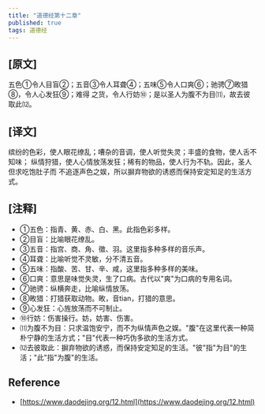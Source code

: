 ```yaml
---
title: "道德经第十二章"
published: true
tags: 道德经
---
```


## [原文]

五色①令人目盲②；五音③令人耳聋④；五味⑤令人口爽⑥；驰骋⑦畋猎⑧，令人心发狂⑨；难得
之货，令人行妨⑩；是以圣人为腹不为目⑾，故去彼取此⑿。

## [译文]

缤纷的色彩，使人眼花缭乱；嘈杂的音调，使人听觉失灵；丰盛的食物，使人舌不知味；
纵情狩猎，使人心情放荡发狂；稀有的物品，使人行为不轨。因此，圣人但求吃饱肚子而
不追逐声色之娱，所以摒弃物欲的诱惑而保持安定知足的生活方式。

## [注释]

- ①五色：指青、黄、赤、白、黑。此指色彩多样。
- ②目盲：比喻眼花缭乱。
- ③五音：指宫、商、角、徵、羽。这里指多种多样的音乐声。
- ④耳聋：比喻听觉不灵敏，分不清五音。
- ⑤五味：指酸、苦、甘、辛、咸，这里指多种多样的美味。
- ⑥口爽：意思是味觉失灵，生了口病。古代以"爽"为口病的专用名词。
- ⑦驰骋：纵横奔走，比喻纵情放荡。
- ⑧畋猎：打猎获取动物。畋，音tian，打猎的意思。
- ⑨心发狂：心旌放荡而不可制止。
- ⑩行妨：伤害操行。妨，妨害、伤害。
- ⑾为腹不为目：只求温饱安宁，而不为纵情声色之娱。"腹"在这里代表一种简朴宁静的生活方式；"目"代表一种巧伪多欲的生活方式。
- ⑿去彼取此：摒弃物欲的诱惑，而保持安定知足的生活。"彼"指"为目"的生活；"此"指"为腹"的生活。

## Reference
 
- [https://www.daodejing.org/12.html](https://www.daodejing.org/12.html)